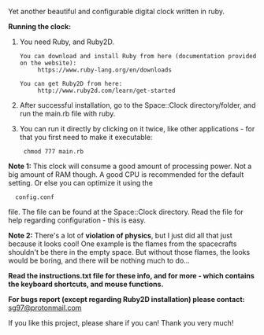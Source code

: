Yet another beautiful and configurable digital clock written in ruby.

**Running the clock:**
  1. You need Ruby, and Ruby2D.
         
         You can download and install Ruby from here (documentation provided on the website):
              https://www.ruby-lang.org/en/downloads
         
         You can get Ruby2D from here:
              http://www.ruby2d.com/learn/get-started
             
  2. After successful installation, go to the Space::Clock directory/folder, and run the main.rb file with ruby.
  3. You can run it directly by clicking on it twice, like other applications - for that you first need to make it executable:
  
          chmod 777 main.rb


**Note 1:**
  This clock will consume a good amount of processing power. Not a big amount of RAM though. A good CPU is recommended
  for the default setting. Or else you can optimize it using the
  
      config.conf
file. The file can be found at the Space::Clock directory. Read the file for help regarding configuration - this is easy.

**Note 2:**
  There's a lot of **violation of physics**, but I just did all that just because it looks cool! One example is the flames from the   spacecrafts shouldn't be there in the empty space. But without those flames, the looks would be boring, and there will be       nothing much to do...

**Read the instructions.txt file for these info, and for more - which contains the keyboard shortcuts, and mouse functions.**

**For bugs report (except regarding Ruby2D installation) please contact:**
  sg97@protonmail.com
  
If you like this project, please share if you can! Thank you very much!
